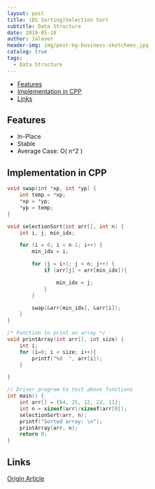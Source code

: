 ```yaml
---
layout: post
title: (DS Sorting)Selection Sort
subtitle: Data Structure
date: 2019-05-18
author: Jalever
header-img: img/post-bg-business-sketchees.jpg
catalog: true
tags:
  - Data Structure
---
```


- [Features](#features)
- [Implementation in CPP](#implementation-in-cpp)
- [Links](#links)

## Features
- In-Place
- Stable
- Average Case: O( n^2 )

## Implementation in CPP
```c
void swap(int *xp, int *yp) {  
    int temp = *xp;  
    *xp = *yp;  
    *yp = temp;  
}  

void selectionSort(int arr[], int n) {  
    int i, j, min_idx;  

    for (i = 0; i < n-1; i++) {  
        min_idx = i;  

        for (j = i+1; j < n; j++) {
            if (arr[j] < arr[min_idx]){

                min_idx = j;  
            }
        }

        swap(&arr[min_idx], &arr[i]);  
    }  
}  

/* Function to print an array */
void printArray(int arr[], int size) {  
    int i;  
    for (i=0; i < size; i++){
        printf("%d  ", arr[i]);  
    }

}  

// Driver program to test above functions  
int main() {  
    int arr[] = {64, 25, 12, 22, 11};  
    int n = sizeof(arr)/sizeof(arr[0]);  
    selectionSort(arr, n);  
    printf("Sorted array: \n");
    printArray(arr, n);  
    return 0;  
}   
```

## Links
[Origin Article](https://www.geeksforgeeks.org/selection-sort/)
